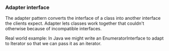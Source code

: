 ### Adapter interface

The adapter pattern converts the interface of a class into another interface the clients expect. Adapter lets classes
work together that couldn't otherwise because of incompatible interfaces.

Real world example: In Java we might write an EnumeratorInterface to adapt to Iterator so that we can pass it as an
iterator.


